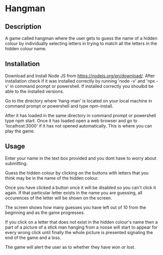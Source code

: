 # Hangman
## Description
A game called hangman where the user gets to guess the name of a hidden colour by individually selecting letters in trying to match all the letters in the hidden colour name.

## Installation
Download and Install Node JS from https://nodejs.org/en/download/. After installation check if it was installed correctly by running 'node -v' and 'npx -v' in command prompt or powershell. 
If installed correctly you shoulbd be able to the installed versions. 

Go to the directory where 'hang-man' is located on your local machine in command prompt or powershell and type npm-install.

After it has loaded in the same directory in command prompt or powershell type npm start. Once it has loaded open a web browser and go to 'localhost:3000' if it has not opened automatically. 
This is where you can play the game.

## Usage
Enter your name in the text box provided and you dont have to worry about submitting.
 
Guess the hidden colour by clicking on the buttons with letters that you think may be in the name of the hidden colour.

Once you have clicked a button once it will be disabled so you can't click it again. If that particular letter exists in the name you are guessing, all occurences of the letter will be shown on the screen.
        
The screen shows how many guesses you have left out of 10 from the beginning and as the game progresses.
     
If you click on a letter that does not exist in the hidden colour's name then a part of a picture of a stick man hanging from a noose will start to appear for every wrong click until finally the whole picture is presented signaling the end of the game and a loss.

The game will alert the user as to whether they have won or lost.
    
